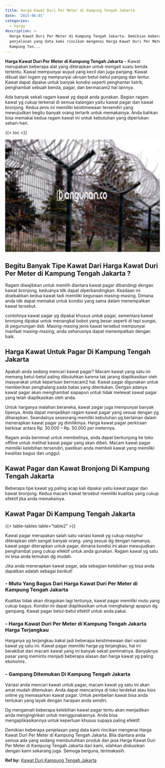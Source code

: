 ```yaml
---
title: Harga Kawat Duri Per Meter di Kampung Tengah Jakarta
date: '2025-08-01'
categories:
  - harga
description: >-
  Harga Kawat Duri Per Meter di Kampung Tengah Jakarta. Demikian beberapa
  penjelasan yang data kami rincikan mengenai Harga Kawat Duri Per Meter di
  Kampung Ten...
---
```


**Harga Kawat Duri Per Meter di Kampung Tengah Jakarta** – Kawat merupakan beberapa alat yang diterapkan untuk mengait suatu benda tertentu. Kawat mempunyai wujud yang kecil dan juga panjang. Kawat dibuat dari logam yg mempunyai ukruan betul-betul panjang dan lentur. Kawat dapat dipakai untuk banyak kondisi seperti penghantar listrik, penghambat sebuah benda, pagar, dan bermacam2 hal lainnya.

Ada banyak sekali ragam kawat yg dapat anda gunakan. Bagian ragam kawat yg cukup terkenal di semua kalangan yaitu kawat pagar dan kawat bronjong. Kedua jenis ini memiliki keistimewaan tersendiri yang mewujudkan begitu banyak orang tertarik untuk memakainya. Anda bahkan bisa memakai kedua ragam kawat ini untuk kebutuhan yang diperlukan sehari-hari.

{{< toc >}}

![Harga Kawat Duri Per Meter di Kampung Tengah Jakarta](/images/jual-kawat-murah37.png)

## Begitu Banyak Tipe Kawat Dari Harga Kawat Duri Per Meter di Kampung Tengah Jakarta ?

Ragam diwajibkan untuk memlih diantara kawat pagar dibandingi dengan kawat bronjong, keduanya tdk dapat diperbandingkan. Keadaan ini disebabkan kedua kawat tadi memiliki kegunaan masing-masing. Dimana anda tdk dapat memakai untuk kondisi yang sama dalam menempatkan kawat tersebut.

contohnya kawat pagar yg dipakai khusus untuk pagar, sementara kawat bronjong dipakai untuk menangkal bobot yang besar seperti di tepi sungai, di pegunungan dsb. Masing-masing jenis kawat tersebut mempunyai manfaat masing-masing, anda seharusnya dapat menempatkan dengan baik.

## Harga Kawat Untuk Pagar Di Kampung Tengah Jakarta

Apakah anda sedang mencari kawat pagar? Macam kawat yang satu ini memang betul-betul paling dibutuhkan karena tak jarang diaplikasikan oleh masyarakat untuk keperluan bermacam2 hal. Kawat pagar digunakan untuk memberikan penghalang pada batas yang ditentukan. Dengan adanya kawat pagar akan menghambat siapapun untuk tidak melewat kawat pagar yang telah diaplikasikan oleh anda.

Untuk harganya malahan beraneka, kawat pagar juga mempunyai banyak tipenya. Anda dapat menjadikan ragam kawat pagar yang sesuai dengan yg diharapkan. Seandainya seseorang memiliki kebutuhan yg berlainan dalam menerapkan kawat pagar yg dimilikinya. Harga kawat pagar perkiraan berkisar antara Rp. 30.000 – Rp. 50.000 per meternya.

Ragam anda berminat untuk membelinya, anda dapat berkunjung ke toko offline untuk melihat kawat pagar yang akan dibeli. Macam kawat pagar memiliki kelebihan tersendiri, pastikan anda membeli kawat yang memiliki kwalitas bagus dan unggul.

## Kawat Pagar dan Kawat Bronjong Di Kampung Tengah Jakarta

Beberapa tipe kawat yg paling acap kali dipakai yaitu kawat pagar dan kawat bronjong. Kedua macam kawat tersebut memiliki kualitas yang cukup efektif jika anda memakainya.

## Kawat Pagar Di Kampung Tengah Jakarta

{{< table-tables table="table2" >}}

Kawat pagar merupakan salah satu variasi kawat yg cukup masyhur diterapkan oleh sangat banyak orang. yang sesuai dg dengan namanya, kawat pagar diterapkan untuk pagar, dimana kondisi ini akan mewujudkan penghambat yang cukup efektif untuk anda gunakan. Ragam kawat yg satu ini bisa anda temukan dg mudah.

Jika anda menerapkan kawat pagar, ada sebagian kelebihan yg bisa anda dapatkan adalah sebagai berikut!

### \- Mutu Yang Bagus Dari Harga Kawat Duri Per Meter di Kampung Tengah Jakarta

Kualitas tidak akan diragukan lagi tentunya, kawat pagar memiliki mutu yang cukup bagus. Kondisi ini dapat diaplikasikan untuk menghalangi apapun dg gampang. Kawat pagar betul-betul efektif untuk anda pakai.

### \- Harga Kawat Duri Per Meter di Kampung Tengah Jakarta Harga Terjangkau

Harganya yg terjangkau bakal jadi beberapa keistimewaan dari variasi kawat yg satu ini. Kawat pagar memiliki harga yg terjangkau, hal ini berakibat dari macam kawat yang ini banyak sekali peminatnya. Banyaknya pasar yang meminta menjadi beberapa alasan dari harga kawat yg paling ekonomis.

### \- Gampang Ditemukan Di Kampung Tengah Jakarta

Variasi anda mencari kawat untuk pagar, macam kawat yg satu ini akan amat mudah ditemukan. Anda dapat mencarinya di toko terdekat atau kios online yg memasarkan kawat pagar. Untuk pembelian kawat bisa anda tentukan yang layak dengan harapan anda sendiri.

Dg mengamati beberapa kelebihan kawat pagar tentu akan menjadikan anda menginginkan untuk menggunakannya. Anda bisa mengaplikasikannya untuk keperluan khusus supaya paling efektif.

Demikian beberapa penjelasan yang data kami rincikan mengenai Harga Kawat Duri Per Meter di Kampung Tengah Jakarta. Bila diantara anda semua ada yang sedang membutuhkan produk dan jasa Harga Kawat Duri Per Meter di Kampung Tengah Jakarta dari kami, silahkan diskusikan dengan kami sekarang juga. Semoga berguna, terimakasih.

**Ref by:** [Kawat Duri Kampung Tengah Jakarta](https://id.wikipedia.org/wiki/Kawat)
